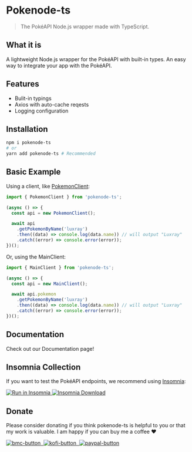 # Pokenode-ts

> The PokéAPI Node.js wrapper made with TypeScript.

## What it is

A lightweight Node.js wrapper for the PokéAPI with built-in types. An easy way to integrate your app with the PokéAPI.

## Features

- Bulit-in typings
- Axios with auto-cache reqests
- Logging configuration

## Installation

```bash
npm i pokenode-ts
# or
yarn add pokenode-ts # Recommended
```

## Basic Example

Using a client, like [PokemonClient](https://gabb-c.github.io/pokenode-ts/#/clients/pokemon-client):

```js
import { PokemonClient } from 'pokenode-ts';

(async () => {
  const api = new PokemonClient();

  await api
    .getPokemonByName('luxray')
    .then((data) => console.log(data.name)) // will output "Luxray"
    .catch((error) => console.error(error));
})();
```

Or, using the MainClient:

```js
import { MainClient } from 'pokenode-ts';

(async () => {
  const api = new MainClient();

  await api.pokemon
    .getPokemonByName('luxray')
    .then((data) => console.log(data.name)) // will output "Luxray"
    .catch((error) => console.error(error));
})();
```

## Documentation

Check out our Documentation page!

## Insomnia Collection

If you want to test the PokéAPI endpoints, we recommend using [Insomnia](https://insomnia.rest/):

<div display="flex">
  <a href="https://insomnia.rest/run/?label=Pok%C3%A9API&uri=https%3A%2F%2Fraw.githubusercontent.com%2FGabb-c%2Fpokeapi-insomnia-collection%2Fmain%2Fpokeapi.json">
    <img alt="Run in Insomnia" src="https://img.shields.io/badge/Insomnia-5849be?style=for-the-badge&logo=Insomnia&logoColor=white&label=Run%20in&labelColor=black">
  </a>
  <a href="https://insomnia.rest/download">
    <img alt="Insomnia Download" src="https://img.shields.io/badge/Insomnia-5849be?style=for-the-badge&logo=Insomnia&logoColor=white&label=Download&labelColor=black"/>
  </a>
</div>

## Donate

Please consider donating if you think pokenode-ts is helpful to you or that my work is valuable. I am happy if you can buy me a coffee ❤️

<a href="https://www.buymeacoffee.com/pokenodets">
  <img alt="bmc-button" src="https://img.shields.io/badge/Buy_Me_A_Coffee-FFDD00?style=for-the-badge&logo=buy-me-a-coffee&logoColor=black">
</a>
<a href="https://ko-fi.com/pokenodets">
  <img alt="kofi-button" src="https://img.shields.io/badge/Ko--fi-F16061?style=for-the-badge&logo=ko-fi&logoColor=white">
</a>
<a href="https://www.paypal.com/donate?business=8TYDGB7874HT2&no_recurring=0&item_name=development&currency_code=USD">
  <img alt="paypal-button" src="https://img.shields.io/badge/PayPal-00457C?style=for-the-badge&logo=paypal&logoColor=white">
</a>
